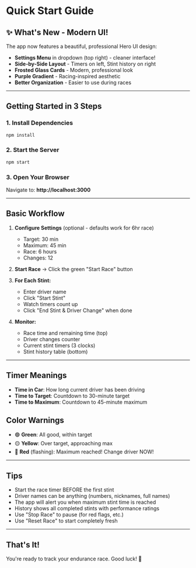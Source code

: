 # Quick Start Guide

## ✨ What's New - Modern UI!

The app now features a beautiful, professional Hero UI design:
- **Settings Menu** in dropdown (top right) - cleaner interface!
- **Side-by-Side Layout** - Timers on left, Stint history on right
- **Frosted Glass Cards** - Modern, professional look
- **Purple Gradient** - Racing-inspired aesthetic
- **Better Organization** - Easier to use during races

---

## Getting Started in 3 Steps

### 1. Install Dependencies
```bash
npm install
```

### 2. Start the Server
```bash
npm start
```

### 3. Open Your Browser
Navigate to: **http://localhost:3000**

---

## Basic Workflow

1. **Configure Settings** (optional - defaults work for 6hr race)
   - Target: 30 min
   - Maximum: 45 min
   - Race: 6 hours
   - Changes: 12

2. **Start Race** → Click the green "Start Race" button

3. **For Each Stint:**
   - Enter driver name
   - Click "Start Stint"
   - Watch timers count up
   - Click "End Stint & Driver Change" when done

4. **Monitor:**
   - Race time and remaining time (top)
   - Driver changes counter
   - Current stint timers (3 clocks)
   - Stint history table (bottom)

---

## Timer Meanings

- **Time in Car**: How long current driver has been driving
- **Time to Target**: Countdown to 30-minute target
- **Time to Maximum**: Countdown to 45-minute maximum

## Color Warnings

- 🟢 **Green**: All good, within target
- 🟡 **Yellow**: Over target, approaching max
- 🔴 **Red** (flashing): Maximum reached! Change driver NOW!

---

## Tips

- Start the race timer BEFORE the first stint
- Driver names can be anything (numbers, nicknames, full names)
- The app will alert you when maximum stint time is reached
- History shows all completed stints with performance ratings
- Use "Stop Race" to pause (for red flags, etc.)
- Use "Reset Race" to start completely fresh

---

## That's It!

You're ready to track your endurance race. Good luck! 🏁
